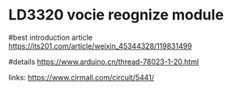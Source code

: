 # LD3320 vocie reognize module

#best introduction article
https://its201.com/article/weixin_45344328/119831499

#details
https://www.arduino.cn/thread-78023-1-20.html

links: 
https://www.cirmall.com/circuit/5441/
